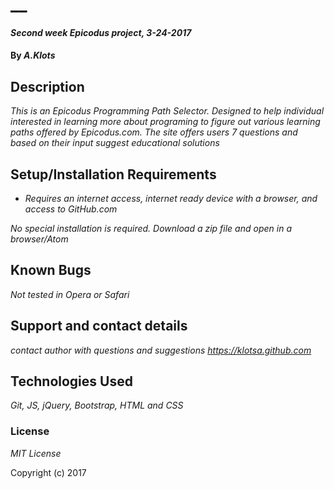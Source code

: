# __

#### _Second week Epicodus project, 3-24-2017_

#### By _A.Klots_

## Description

_This is an Epicodus Programming Path Selector. Designed to help individual interested in learning more about programing to figure out various learning paths offered by Epicodus.com. The site offers users 7 questions and based on their input suggest educational solutions_


## Setup/Installation Requirements

* _Requires an internet access, internet ready device with a browser, and access to GitHub.com_

_No special installation is required. Download a zip file and open in a browser/Atom_

## Known Bugs

_Not tested in Opera or Safari_

## Support and contact details

_contact author with questions and suggestions_
_https://klotsa.github.com_

## Technologies Used

_Git, JS, jQuery, Bootstrap, HTML and CSS_

### License

*MIT License*

Copyright (c) 2017  
